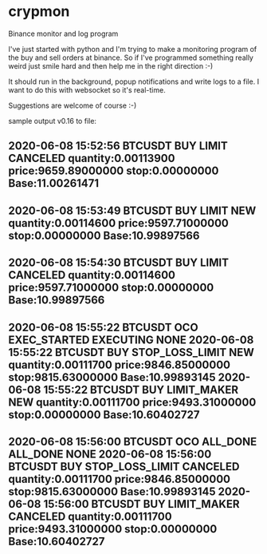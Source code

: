 # crypmon
Binance monitor and log program

I've just started with python and I'm trying to make a monitoring program of the buy and sell orders at binance. 
So if I've programmed something really weird just smile hard and then help me in the right direction :-)


It should run in the background, popup notifications and write logs to a file.
I want to do this with websocket so it's real-time.


Suggestions are welcome of course :-)


sample output v0.16 to file:

2020-06-08 15:52:56 BTCUSDT BUY LIMIT CANCELED quantity:0.00113900 price:9659.89000000 stop:0.00000000 Base:11.00261471
--------------------
2020-06-08 15:53:49 BTCUSDT BUY LIMIT NEW quantity:0.00114600 price:9597.71000000 stop:0.00000000 Base:10.99897566
--------------------
2020-06-08 15:54:30 BTCUSDT BUY LIMIT CANCELED quantity:0.00114600 price:9597.71000000 stop:0.00000000 Base:10.99897566
--------------------
2020-06-08 15:55:22 BTCUSDT OCO EXEC_STARTED EXECUTING NONE
2020-06-08 15:55:22 BTCUSDT BUY STOP_LOSS_LIMIT NEW quantity:0.00111700 price:9846.85000000 stop:9815.63000000 Base:10.99893145
2020-06-08 15:55:22 BTCUSDT BUY LIMIT_MAKER NEW quantity:0.00111700 price:9493.31000000 stop:0.00000000 Base:10.60402727
--------------------
2020-06-08 15:56:00 BTCUSDT OCO ALL_DONE ALL_DONE NONE
2020-06-08 15:56:00 BTCUSDT BUY STOP_LOSS_LIMIT CANCELED quantity:0.00111700 price:9846.85000000 stop:9815.63000000 Base:10.99893145
2020-06-08 15:56:00 BTCUSDT BUY LIMIT_MAKER CANCELED quantity:0.00111700 price:9493.31000000 stop:0.00000000 Base:10.60402727
--------------------

